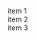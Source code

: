 <!DOCTYPE html>
<html lang="en">
 <head>
     <meta charset="UTF-8"
     <meta name="viewport" content="width=device-width, initial-scale=1.0">
        <title> flexbox </title>
     <link rel="stylesheet" href="flexbox.css">
 </head> 
 <body>
    <div class="container">
    <div class="item item-1">item 1</div>
    <div class="item item-2">item 2</div>
    <div class="item item-3">item 3</div>
   </div>
 </body>
 </html>
